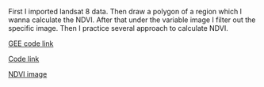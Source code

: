 First I imported landsat 8 data. Then draw a polygon of a region which I wanna calculate the NDVI. After that under the variable image I filter out the specific image. Then I practice several approach to calculate NDVI. 

[GEE code link](https://code.earthengine.google.com/14d59d3fd1061a46fcbcb78c9a376523)

[Code link](https://github.com/AtikulRahi/ndviPractice/blob/main/ndvi.js)

[NDVI image](https://github.com/AtikulRahi/ndviPractice/blob/main/NDVI.JPG)
